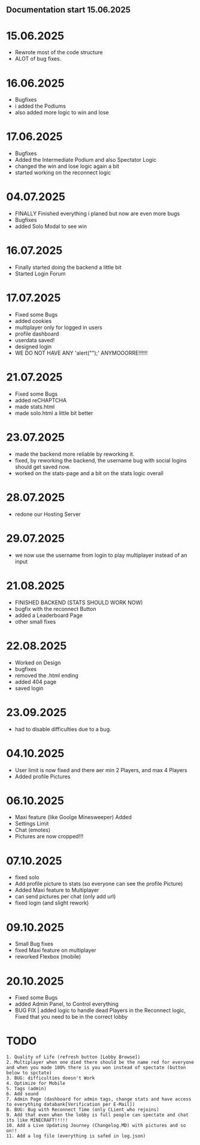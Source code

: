 ## Documentation start 15.06.2025 ##

# 15.06.2025
- Rewrote most of the code structure
- ALOT of bug fixes.

# 16.06.2025
- Bugfixes
- i added the Podiums
- also added more logic to win and lose

# 17.06.2025
- Bugfixes
- Added the Intermediate Podium and also Spectator Logic
- changed the win and lose logic again a bit
- started working on the reconnect logic

# 04.07.2025
- FINALLY Finished everything i planed but now are even more bugs
- Bugfixes
- added Solo Modal to see win

# 16.07.2025
- Finally started doing the backend a little bit
- Started Login Forum

# 17.07.2025
- Fixed some Bugs
- added cookies
- multiplayer only for logged in users
- profile dashboard
- userdata saved!
- designed login
- WE DO NOT HAVE ANY 'alert("");' ANYMOOORRE!!!!!!

# 21.07.2025
- Fixed some Bugs
- added reCHAPTCHA
- made stats.html
- made solo.html a little bit better

# 23.07.2025 
- made the backend more reliable by reworking it.
- fixed, by reworking the backend, the username bug with social logins should get saved now. 
- worked on the stats-page and a bit on the stats logic overall

# 28.07.2025
- redone our Hosting Server

# 29.07.2025
- we now use the username from login to play multiplayer instead of an input

# 21.08.2025
- FINISHED BACKEND (STATS SHOULD WORK NOW)
- bugfix with the reconnect Button
- added a Leaderboard Page
- other small fixes

# 22.08.2025
- Worked on Design
- bugfixes
- removed the .html ending
- added 404 page
- saved login

# 23.09.2025
- had to disable difficulties due to a bug.

# 04.10.2025
- User limit is now fixed and there aer min 2 Players, and max 4 Players
- Added profile Pictures

# 06.10.2025
- Maxi feature (like Goolge Minesweeper) Added
- Settings Limit
- Chat (emotes)
- Pictures are now cropped!!!

# 07.10.2025
- fixed solo
- Add profile picture to stats (so everyone can see the profile Picture)
- Added Maxi feature to Multiplayer
- can send pictures per chat (only add url)
- fixed login (and slight rework)

# 09.10.2025
- Small Bug fixes
- fixed Maxi feature on multiplayer
- reworked Flexbox (mobile)

# 20.10.2025
- Fixed some Bugs
- added Admin Panel, to Control everything
- BUG FIX | added logic to handle dead Players in the Reconnect logic, Fixed that you need to be in the correct lobby
 
# TODO

    1. Quality of Life (refresh button [Lobby Browse])
    2. Multiplayer when one died there should be the name red for everyone and when you made 100% there is you won instead of spectate (button below to spctate)
    3. BUG: difficulties doesn't Work
    4. Optimize for Mobile 
    5. Tags (admin)
    6. Add sound
    7. Admin Page (dashboard for admin tags, change stats and have access to everything databank[Verification per E-Mail])
    8. BUG: Bug with Reconnect Time (only CLient who rejoins)
    9. Add that even when the lobby is full people can spectate and chat its like MINECRAFT!!!!!
    10. Add a Live Updating Journey (Changelog.MD) with pictures and so on!!
    11. Add a log file (everything is safed in log.json)